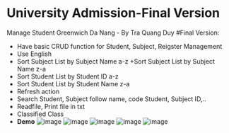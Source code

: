 # University Admission-Final Version
 Manage Student Greenwich Da Nang - By Tra Quang Duy
#Final Version: 
+ Have basic CRUD function for Student, Subject, Reigster Management
+ Use English
+ Sort Subject List by Subject Name a-z
+Sort Subject List by Subject Name z-a
+ Sort Student List by Student ID a-z
+ Sort Student List by Student Name z-a
+ Refresh action
+ Search Student, Subject follow name, code Student, Subject ID,..
+ Readfile, Print file in txt
+ Classified Class
+ **Demo**
![image](https://user-images.githubusercontent.com/92014047/233305829-7fb9df43-abe2-4288-a6e6-1883f83a1257.png)
![image](https://user-images.githubusercontent.com/92014047/233305873-657e3b58-cac4-43bc-af56-70c44bd2ec59.png)
![image](https://user-images.githubusercontent.com/92014047/233305887-84fbf53c-a2b9-4e8d-8e3e-8b22c179b595.png)
![image](https://user-images.githubusercontent.com/92014047/233305977-e7b96963-3ab0-48e3-8620-d01f75a14c78.png)
![image](https://user-images.githubusercontent.com/92014047/233306023-6a626090-254d-4bee-95b7-72755e1922f8.png)

